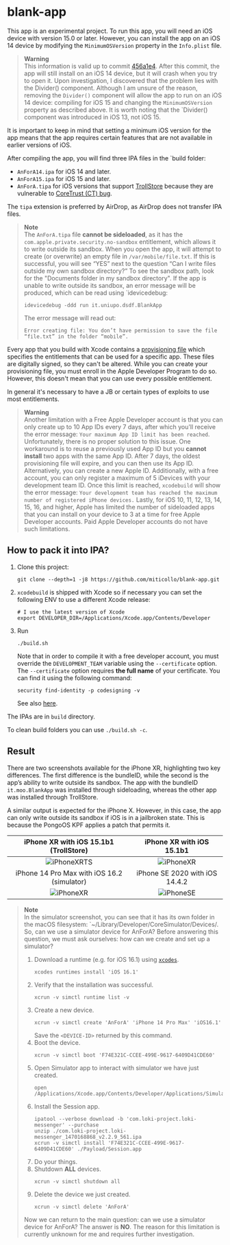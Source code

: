 # blank-app

This app is an experimental project.
To run this app, you will need an iOS device with version 15.0 or later.
However, you can install the app on an iOS 14 device by modifying the `MinimumOSVersion` property in the `Info.plist` file.

> **Warning**<br/>
> This information is valid up to commit [456a1e4](https://github.com/miticollo/blank-app/commit/456a1e4bc0f31344fe22b4b7864a5b54d45ae9fe).
> After this commit, the app will still install on an iOS 14 device, but it will crash when you try to open it.
> Upon investigation, I discovered that the problem lies with the Divider() component.
> Although I am unsure of the reason, removing the `Divider()` component will allow the app to run on an iOS 14 device: compiling for iOS 15 and changing the `MinimumOSVersion` property as described above.
> It is worth noting that the `Divider() component was introduced in iOS 13, not iOS 15.

It is important to keep in mind that setting a minimum iOS version for the app means that the app requires certain features that are not available in earlier versions of iOS.

After compiling the app, you will find three IPA files in the `build folder:
- `AnForA14.ipa` for iOS 14 and later.
- `AnForA15.ipa` for iOS 15 and later.
- `AnForA.tipa` for iOS versions that support [TrollStore](https://github.com/opa334/TrollStore) because they are vulnerable to [CoreTrust (CT) bug](https://worthdoingbadly.com/coretrust/).

<span><!-- https://discord.com/channels/349243932447604736/688126462066163756/1091172915208265768 --></span>
The `tipa` extension is preferred by AirDrop, as AirDrop does not transfer IPA files.

> **Note**<br/>
> The `AnForA.tipa` file **cannot be sideloaded**, as it has the `com.apple.private.security.no-sandbox` entitlement, which allows it to write outside its sandbox.
> When you open the app, it will attempt to create (or overwrite) an empty file in `/var/mobile/file.txt`.
> If this is successful, you will see “YES” next to the question “Can I write files outside my own sandbox directory?”
> To see the sandbox path, look for the "Documents folder in my sandbox directory".
> If the app is unable to write outside its sandbox, an error message will be produced, which can be read using `idevicedebug:
> ```shell
> idevicedebug -ddd run it.uniupo.dsdf.BlankApp
> ```
> The error message will read out:
> ```text
> Error creating file: You don’t have permission to save the file “file.txt” in the folder “mobile”.
> ```

Every app that you build with Xcode contains a [provisioning file](https://developer.apple.com/documentation/technotes/tn3125-inside-code-signing-provisioning-profiles) which specifies the entitlements that can be used for a specific app.
These files are digitally signed, so they can't be altered.
While you can create your provisioning file, you must enroll in the Apple Developer Program to do so. 
However, this doesn't mean that you can use every possible entitlement.

<span><!-- https://discord.com/channels/779134930265309195/944462595996405810/1087048714524315728 --></span>
In general it's necessary to have a JB or certain types of exploits to use most entitlements.

> **Warning**<br>
> <span><!-- https://sideloadly.io/#faq --></span>
> Another limitation with a Free Apple Developer account is that you can only create up to 10 App IDs every 7 days, after which you'll receive the error message: `Your maximum App ID limit has been reached`. 
> Unfortunately, there is no proper solution to this issue. 
> One workaround is to reuse a previously used App ID but you **cannot install** two apps with the same App ID. 
> After 7 days, the oldest provisioning file will expire, and you can then use its App ID. 
> Alternatively, you can create a new Apple ID.
> Additionally, with a free account, you can only register a maximum of 5 iDevices with your development team ID. 
> Once this limit is reached, `xcodebuild` will show the error message: `Your development team has reached the maximum number of registered iPhone devices.`
> Lastly, for iOS 10, 11, 12, 13, 14, 15, 16, and higher, Apple has limited the number of sideloaded apps that you can install on your device to 3 at a time for free Apple Developer accounts. 
> Paid Apple Developer accounts do not have such limitations.

## How to pack it into IPA?

1. Clone this project:
   ```shell
   git clone --depth=1 -j8 https://github.com/miticollo/blank-app.git
   ```
2. `xcodebuild` is shipped with Xcode so if necessary you can set the following ENV to use a different Xcode release:
   ```shell
   # I use the latest version of Xcode
   export DEVELOPER_DIR=/Applications/Xcode.app/Contents/Developer
   ```
3. Run
   ```shell
   ./build.sh
   ```
   Note that in order to compile it with a free developer account, you must override the `DEVELOPMENT_TEAM` variable using the `--certificate` option. 
   The `--certificate` option requires **the full name** of your certificate. 
   You can find it using the following command:
   ```shell
   security find-identity -p codesigning -v
   ```
   See also [here](https://github.com/miticollo/test-appium#team-id).

The IPAs are in `build` directory.

To clean build folders you can use `./build.sh -c`.

## Result

There are two screenshots available for the iPhone XR, highlighting two key differences. 
The first difference is the bundleID, while the second is the app’s ability to write outside its sandbox. 
The app with the bundleID `it.moo.BlankApp` was installed through sideloading, whereas the other app was installed through TrollStore.

A similar output is expected for the iPhone X. 
However, in this case, the app can only write outside its sandbox if iOS is in a jailbroken state. 
<span><!-- https://discord.com/channels/779134930265309195/944462595996405810/1087120624129941737 --></span>
This is because the PongoOS KPF applies a patch that permits it.

iPhone XR with iOS 15.1b1 (TrollStore)                |  iPhone XR with iOS 15.1b1
:----------------------------------------------------:|:------------------------------------------------:
![iPhoneXRTS](./screenshot/iphonexrts.png?raw=true)   |  ![iPhoneXR](./screenshot/iphonexr.png?raw=true)
iPhone 14 Pro Max with iOS 16.2 (simulator)           |  iPhone SE 2020 with iOS 14.4.2 
![iPhoneXR](./screenshot/simulator.png?raw=true)      |  ![iPhoneSE](./screenshot/iphonese.png?raw=true)

> **Note**<br>
> In the simulator screenshot, you can see that it has its own folder in the macOS filesystem: `~/Library/Developer/CoreSimulator/Devices/<DEVICE-ID>. 
> So, can we use a simulator device for AnForA? 
> Before answering this question, we must ask ourselves: how can we create and set up a simulator?
> 1. Download a runtime (e.g. for iOS 16.1) using [`xcodes`](https://github.com/RobotsAndPencils/xcodes).
>    ```shell
>    xcodes runtimes install 'iOS 16.1'
>    ```
> 2. Verify that the installation was successful.
>    ```shell
>    xcrun -v simctl runtime list -v
>    ```
> 3. Create a new device.
>    ```shell
>    xcrun -v simctl create 'AnForA' 'iPhone 14 Pro Max' 'iOS16.1'
>    ```
>    Save the `<DEVICE-ID>` returned by this command.
> 4. Boot the device.
>    ```shell
>    xcrun -v simctl boot 'F74E321C-CCEE-499E-9617-6409D41CDE60'
>    ```
> 5. Open Simulator app to interact with simulator we have just created.
>    ```shell
>    open /Applications/Xcode.app/Contents/Developer/Applications/Simulator.app/
>    ```
> 6. Install the Session app.
>    ```shell
>    ipatool --verbose download -b 'com.loki-project.loki-messenger' --purchase
>    unzip ./com.loki-project.loki-messenger_1470168868_v2.2.9_561.ipa
>    xcrun -v simctl install 'F74E321C-CCEE-499E-9617-6409D41CDE60' ./Payload/Session.app
>    ```
> 7. Do your things.
> 8. Shutdown **ALL** devices.
>    ```shell
>    xcrun -v simctl shutdown all
>    ```
> 9. Delete the device we just created.
>    ```shell
>    xcrun -v simctl delete 'AnForA'
>    ```
>
> Now we can return to the main question: can we use a simulator device for AnForA?
> The answer is **NO**. 
> The reason for this limitation is currently unknown for me and requires further investigation.
